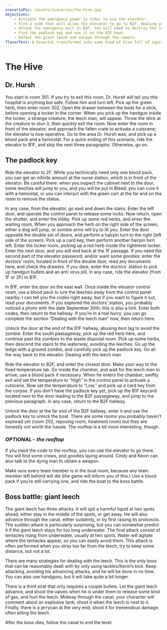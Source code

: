 ```yaml
---
scenarioPic: /assets/scenarios/the-hive.jpg
objectives:
    - Activate the emergency power in order to use the elevator.
    - Find a code that will allow the elevator to go to B2F, dealing with the leech man in the process.
    - Unlock the emergency exit in B2F. You will need to destroy the leech man, who is in possession of this key.
    - Find the padlock key and use it on the B2F boat.
    - Defeat the giant leech and escape through the sewers.
flavorText: A hospital transformed into some kind of hive full of squirming "things." We pushed on and pushed the repulsive image from our minds.
---
```

# The Hive

<ScenarioOverviewCard/>

## Dr. Hursh

You start in room 301. If you try to exit this room, Dr. Hursh will tell you this hospital is anything but safe. Follow him and turn left. Pick up the green herb, then enter room 302. Open the drawer between the beds for a stick, before opening a locker in the corner. When you pick up the handgun inside the locker, a strange creature, the leech man, will appear. Throw the stick at the creature to stun it, then quickly exit the room. Now enter the room in front of the elevator, and approach the fallen crate to activate a cutscene; the elevator is now operative. Go to the area Dr. Hursh was, and pick up a blood pack and a hemostat. For a quick ending of this scenario, ride the elevator to B1F, and skip the next three paragraphs. Otherwise, go on.

## The padlock key

Ride the elevator to 2F. While you technically need only one blood pack, you can get an infinite amount at the nurse station, which is in front of the elevator. Be careful there: when you inspect the cabinet next to the door, some leeches will jump to you, and you will be put in Bleed; you can cure it with a hemostat, or you can interact with the green cart at the far end on the room to remove the status.

In any case, from the elevator, go east and down the stairs. Enter the left door, and operate the control panel to release some locks. Now return, open the shutter, and enter the lobby. Pick up some red herbs, and enter the waiting room, When you approach the herb on the right side of the screen, either a dog will jump, or zombie arms will try to IK you. Enter the door opposite the double set of doors, and perform a hairpin turn to the right (left side of the screen). Pick up a card key, then perform another hairpin turn left. Enter the locker room, picking up a red herb inside the rightmost locker. Enter the next door, and you will end back at the 1F passage. If you need the second part of the elevator password, and/or want some goodies: enter the doctors’ room, located in front of the double door, read any documents here, and check the drawers. If you dare, enter the doctors’ station to pick up handgun bullets and an anti virus pill. In any case, ride the elevator (from 1F or 2F) to B1F.

In B1F, enter the door on the east wall. Once inside the elevator control room, use a blood pack to lure the leeches away from the control panel nearby. I can tell you the codes right away, but if you want to figure it out, read your documents. If you explored the doctors’ station, you probably noticed a photo with the date September 30th; this is also a hint. Enter both codes, then return to the hallway. If you’re in a real hurry, you can go complete the section “Dealing with the leech man” now, then return here.

Unlock the door at the end of the B1F hallway, abusing item lag to avoid the zombie. Enter the south passageway, pick up the red herb here, and continue past the zombies to the waste disposal room. Pick up some herbs, then descend the stairs to the waterway, avoiding the leeches. Go up the ledge with a ground zombie, and carefully pick up the padlock key. Go all the way back to the elevator.
Dealing with the leech man

Ride the elevator to B2F, and enter the closest door. Make your way to the fixed temperature lab. Go inside the chamber, and wait for the leech man to arrive; use a blood pack if necessary. When he enters the chamber, swiftly exit and set the temperature to “High” in the control panel to activate a cutscene. Now set the temperature to “Low,” and pick up a card key from the corpse. If you don't have the padlock key yet, pick up the B1F keycard located next to the door leading to the B2F passageway, and jump to the previous paragraph. In any case, return to the B2F hallway.

Unlock the door at the far end of the B2F hallway, enter it and use the padlock key to unlock the boat. There are some rooms you probably haven’t explored yet (room 202, reposing room, treatment room) but they are honestly not worth the hassle. The rooftop is a bit more interesting, though.

### *OPTIONAL - the rooftop*
If you input the code to the rooftop, you can use the elevator to go there. You will find some crows, and goodies laying around. Cindy and Kevin can also talk to the dying man to obtain a weapon.

Make sure every team member is in the boat room, because any team member left behind will die (the game will inform you of this.) Use a blood pack if you’re still carrying one, and ride the boat to the boss battle.

## Boss battle: giant leech

The giant leech has three attacks. It will spit a harmful liquid at two spots ahead; either stay in the middle of the spots, or get away. He will also advance through the canal, either suddenly, or by first raising its proboscis. The sudden attack is particularly surprising, but you can somewhat predict it if the giant leech stays for too long underwater. The final attack consist of tentacles rising from underwater, usually at two spots. Water will agitate where the tentacles appear, so you can easily avoid them. This attack is often performed when you stray too far from the leech; try to keep some distance, but not a lot.

There are many strategies for dealing with the leech. This is the only boss that can be reasonably dealt with by only using tackles/Kevin’s kick. Keep attacking, avoiding his advancing attacks, and he will be done in no time. You can also use handguns, but it will take quite a bit longer.

There is a third strat that only requires a couple bullets. Let the giant leech advance, and shoot the valves when he is under them to release some kind of gas, and hurt the leech. Midway through the canal, your character will comment about an explosive tank; shoot it when the leech is next to it. Finally, there is a jerrycan at the very end; shoot it for tremendous damage. often killing the leech.

After the boss dies, follow the canal to end the level.